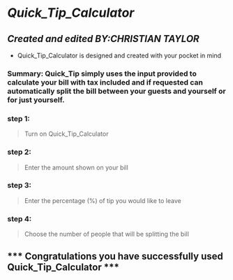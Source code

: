 # ***Quick_Tip_Calculator***
## *Created and edited BY:CHRISTIAN TAYLOR*


* Quick_Tip_Calculator is designed and created with your pocket in mind 

### **Summary:** Quick_Tip simply uses the input provided to calculate your bill with tax included and if requested can automatically split the bill between your guests and yourself or for just yourself.
### step 1: 

>Turn on Quick_Tip_Calculator 

### step 2:

>Enter the amount shown on your bill

### step 3:

>Enter the percentage (%) of tip you would like to leave

### step 4:

>Choose the number of people that will be splitting the bill

## *** Congratulations you have successfully used Quick_Tip_Calculator *** 